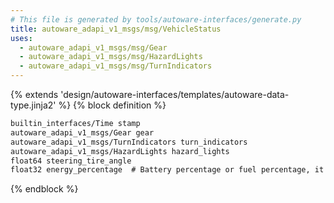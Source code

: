 ```yaml
---
# This file is generated by tools/autoware-interfaces/generate.py
title: autoware_adapi_v1_msgs/msg/VehicleStatus
uses:
  - autoware_adapi_v1_msgs/msg/Gear
  - autoware_adapi_v1_msgs/msg/HazardLights
  - autoware_adapi_v1_msgs/msg/TurnIndicators
---
```


{% extends 'design/autoware-interfaces/templates/autoware-data-type.jinja2' %}
{% block definition %}

```txt
builtin_interfaces/Time stamp
autoware_adapi_v1_msgs/Gear gear
autoware_adapi_v1_msgs/TurnIndicators turn_indicators
autoware_adapi_v1_msgs/HazardLights hazard_lights
float64 steering_tire_angle
float32 energy_percentage  # Battery percentage or fuel percentage, it will depends on the vehicle.
```

{% endblock %}
